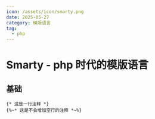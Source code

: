 ```yaml
---
icon: /assets/icon/smarty.png
date: 2025-05-27
category: 模版语言
tag:
  - php
---
```


# Smarty - php 时代的模版语言

## 基础

```smarty
{* 这是一行注释 *}
{%~* 这是不会增加空行的注释 *~%}
```